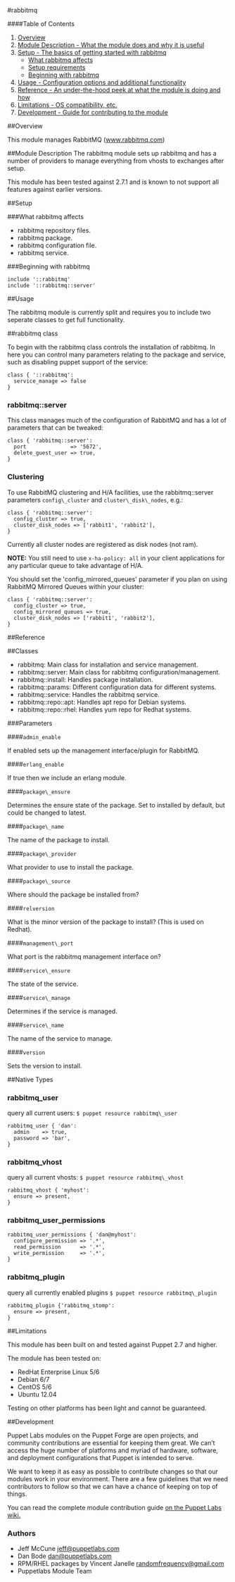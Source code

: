 #rabbitmq

####Table of Contents

1. [Overview](#overview)
2. [Module Description - What the module does and why it is useful](#module-description)
3. [Setup - The basics of getting started with rabbitmq](#setup)
    * [What rabbitmq affects](#what-rabbitmq-affects)
    * [Setup requirements](#setup-requirements)
    * [Beginning with rabbitmq](#beginning-with-rabbitmq)
4. [Usage - Configuration options and additional functionality](#usage)
5. [Reference - An under-the-hood peek at what the module is doing and how](#reference)
5. [Limitations - OS compatibility, etc.](#limitations)
6. [Development - Guide for contributing to the module](#development)

##Overview

This module manages RabbitMQ (www.rabbitmq.com)

##Module Description
The rabbitmq module sets up rabbitmq and has a number of providers to manage
everything from vhosts to exchanges after setup.

This module has been tested against 2.7.1 and is known to not support
all features against earlier versions.

##Setup

###What rabbitmq affects

* rabbitmq repository files.
* rabbitmq package.
* rabbitmq configuration file.
* rabbitmq service.

###Beginning with rabbitmq

```puppet
include '::rabbitmq'
include '::rabbitmq::server'
```

##Usage

The rabbitmq module is currently split and requires you to include two seperate
classes to get full functionality.

##rabbitmq class

To begin with the rabbitmq class controls the installation of rabbitmq.  In here
you can control many parameters relating to the package and service, such as
disabling puppet support of the service:

```puppet
class { '::rabbitmq':
  service_manage => false
}
```

### rabbitmq::server

This class manages much of the configuration of RabbitMQ and has a lot of
parameters that can be tweaked:

```puppet
class { 'rabbitmq::server':
  port              => '5672',
  delete_guest_user => true,
}
```

### Clustering
To use RabbitMQ clustering and H/A facilities, use the rabbitmq::server
parameters `config\_cluster` and `cluster\_disk\_nodes`, e.g.:

```puppet
class { 'rabbitmq::server':
  config_cluster => true,
  cluster_disk_nodes => ['rabbit1', 'rabbit2'],
}
```

Currently all cluster nodes are registered as disk nodes (not ram).

**NOTE:** You still need to use `x-ha-policy: all` in your client 
applications for any particular queue to take advantage of H/A.

You should set the 'config_mirrored_queues' parameter if you plan
on using RabbitMQ Mirrored Queues within your cluster:

```puppet
class { 'rabbitmq::server':
  config_cluster => true,
  config_mirrored_queues => true,
  cluster_disk_nodes => ['rabbit1', 'rabbit2'],
}
```

##Reference

##Classes

* rabbitmq: Main class for installation and service management.
* rabbitmq::server: Main class for rabbitmq configuration/management.
* rabbitmq::install: Handles package installation.
* rabbitmq::params: Different configuration data for different systems.
* rabbitmq::service: Handles the rabbitmq service.
* rabbitmq::repo::apt: Handles apt repo for Debian systems.
* rabbitmq::repo::rhel: Handles yum repo for Redhat systems.

###Parameters

####`admin_enable`

If enabled sets up the management interface/plugin for RabbitMQ.

####`erlang_enable`

If true then we include an erlang module.

####`package\_ensure`

Determines the ensure state of the package.  Set to installed by default, but could
be changed to latest.

####`package\_name`

The name of the package to install.

####`package\_provider`

What provider to use to install the package.

####`package\_source`

Where should the package be installed from?

####`relversion`

What is the minor version of the package to install?
(This is used on Redhat).

####`management\_port`

What port is the rabbitmq management interface on?

####`service\_ensure`

The state of the service.

####`service\_manage`

Determines if the service is managed.

####`service\_name`

The name of the service to manage.

####`version`

Sets the version to install.

##Native Types

### rabbitmq\_user

query all current users: `$ puppet resource rabbitmq\_user`

```
rabbitmq_user { 'dan':
  admin    => true,
  password => 'bar',
}
```

### rabbitmq\_vhost

query all current vhosts: `$ puppet resource rabbitmq\_vhost`

```puppet
rabbitmq_vhost { 'myhost':
  ensure => present,
}
```

### rabbitmq\_user\_permissions

```puppet
rabbitmq_user_permissions { 'dan@myhost':
  configure_permission => '.*',
  read_permission      => '.*',
  write_permission     => '.*',
}
```

### rabbitmq\_plugin

query all currently enabled plugins `$ puppet resource rabbitmq\_plugin`

```puppet
rabbitmq_plugin {'rabbitmq_stomp':
  ensure => present,
}
```

##Limitations

This module has been built on and tested against Puppet 2.7 and higher.

The module has been tested on:

* RedHat Enterprise Linux 5/6
* Debian 6/7
* CentOS 5/6
* Ubuntu 12.04

Testing on other platforms has been light and cannot be guaranteed.

##Development

Puppet Labs modules on the Puppet Forge are open projects, and community
contributions are essential for keeping them great. We can’t access the
huge number of platforms and myriad of hardware, software, and deployment
configurations that Puppet is intended to serve.

We want to keep it as easy as possible to contribute changes so that our
modules work in your environment. There are a few guidelines that we need
contributors to follow so that we can have a chance of keeping on top of things.

You can read the complete module contribution guide [on the Puppet Labs wiki.](http://projects.puppetlabs.com/projects/module-site/wiki/Module_contributing)

### Authors
* Jeff McCune <jeff@puppetlabs.com>
* Dan Bode <dan@puppetlabs.com>
* RPM/RHEL packages by Vincent Janelle <randomfrequency@gmail.com>
* Puppetlabs Module Team
